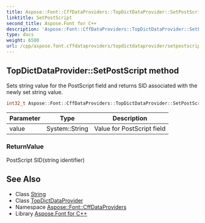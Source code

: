 ```yaml
---
title: Aspose::Font::CffDataProviders::TopDictDataProvider::SetPostScript method
linktitle: SetPostScript
second_title: Aspose.Font for C++
description: 'Aspose::Font::CffDataProviders::TopDictDataProvider::SetPostScript method. Sets string value for the PostScript field and returns SID associated with the newly set string value in C++.'
type: docs
weight: 6500
url: /cpp/aspose.font.cffdataproviders/topdictdataprovider/setpostscript/
---
```

## TopDictDataProvider::SetPostScript method


Sets string value for the PostScript field and returns SID associated with the newly set string value.

```cpp
int32_t Aspose::Font::CffDataProviders::TopDictDataProvider::SetPostScript(System::String value)
```


| Parameter | Type | Description |
| --- | --- | --- |
| value | System::String | Value for PostScript field |

### ReturnValue

PostScript SID(string identifier)

## See Also

* Class [String](../../../system/string/)
* Class [TopDictDataProvider](../)
* Namespace [Aspose::Font::CffDataProviders](../../)
* Library [Aspose.Font for C++](../../../)
